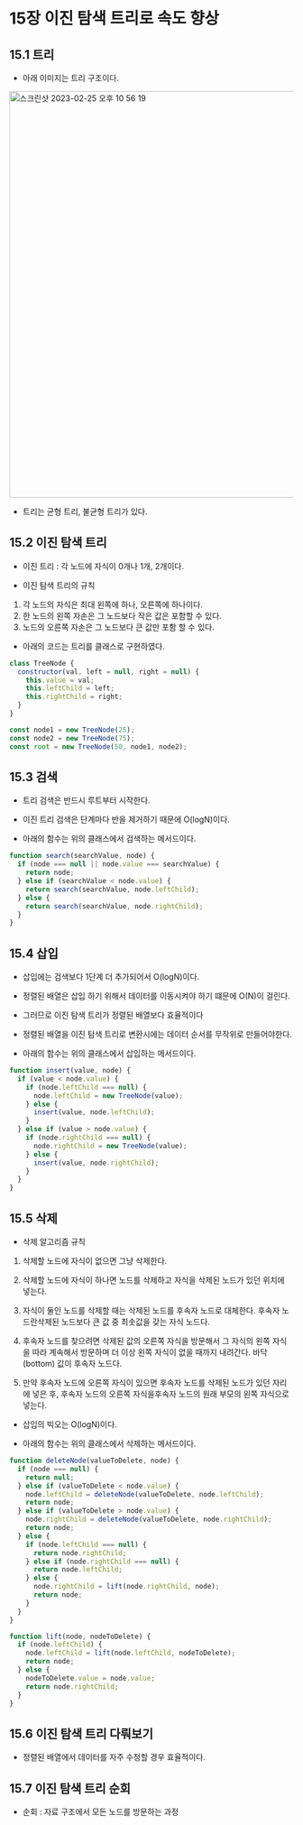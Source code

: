 # 15장 이진 탐색 트리로 속도 향상

## 15.1 트리

- 아래 이미지는 트리 구조이다.

<img width="721" alt="스크린샷 2023-02-25 오후 10 56 19" src="https://user-images.githubusercontent.com/95524491/221360854-9c188d45-8108-4f89-a5ae-095d02caa573.png">

- 트리는 균형 트리, 불균형 트리가 있다.

## 15.2 이진 탐색 트리

- 이진 트리 : 각 노드에 자식이 0개나 1개, 2개이다.

- 이진 탐색 트리의 규칙

1. 각 노드의 자식은 최대 왼쪽에 하나, 오른쪽에 하나이다.
2. 한 노드의 왼쪽 자손은 그 노드보다 작은 값은 포함할 수 있다.
3. 노드의 오른쪽 자손은 그 노드보다 큰 값만 포함 할 수 있다.

- 아래의 코드는 트리를 클래스로 구현하였다.

```js
class TreeNode {
  constructor(val, left = null, right = null) {
    this.value = val;
    this.leftChild = left;
    this.rightChild = right;
  }
}

const node1 = new TreeNode(25);
const node2 = new TreeNode(75);
const root = new TreeNode(50, node1, node2);
```

## 15.3 검색

- 트리 검색은 반드시 루트부터 시작한다.

- 이진 트리 검색은 단계마다 반을 제거하기 때문에 O(logN)이다.

- 아래의 함수는 위의 클래스에서 검색하는 메서드이다.

```js
function search(searchValue, node) {
  if (node === null || node.value === searchValue) {
    return node;
  } else if (searchValue < node.value) {
    return search(searchValue, node.leftChild);
  } else {
    return search(searchValue, node.rightChild);
  }
}
```

## 15.4 삽입

- 삽입에는 검색보다 1단계 더 추가되어서 O(logN)이다.

- 정렬된 배열은 삽입 하기 위해서 데이터를 이동시켜야 하기 떄문에 O(N)이 걸린다.

- 그러므로 이진 탐색 트리가 정렬된 배열보다 효율적이다

- 정렬된 배열을 이진 탐색 트리로 변환시에는 데이터 순서를 무작위로 만들어야한다.

- 아래의 함수는 위의 클래스에서 삽입하는 메서드이다.

```js
function insert(value, node) {
  if (value < node.value) {
    if (node.leftChild === null) {
      node.leftChild = new TreeNode(value);
    } else {
      insert(value, node.leftChild);
    }
  } else if (value > node.value) {
    if (node.rightChild === null) {
      node.rightChild = new TreeNode(value);
    } else {
      insert(value, node.rightChild);
    }
  }
}
```

## 15.5 삭제

- 삭제 알고리즘 규칙

1. 삭제할 노드에 자식이 없으면 그냥 삭제한다.

2. 삭제할 노드에 자식이 하나면 노드를 삭제하고 자식을 삭제된 노드가 있던 위치에 넣는다.

3. 자식이 둘인 노드를 삭제할 때는 삭제된 노드를 후속자 노드로 대체한다. 후속자 노드란삭제된 노드보다 큰 값 중 최솟값을 갖는 자식 노드다.

4. 후속자 노드를 찾으려면 삭제된 값의 오른쪽 자식을 방문해서 그 자식의 왼쪽 자식을 따라 계속해서 방문하며 더 이상 왼쪽 자식이 없을 때까지 내려간다. 바닥(bottom) 값이 후속자 노드다.

5. 만약 후속자 노드에 오른쪽 자식이 있으면 후속자 노드를 삭제된 노드가 있던 자리에 넣은 후, 후속자 노드의 오른쪽 자식을후속자 노드의 원래 부모의 왼쪽 자식으로 넣는다.

- 삽입의 빅오는 O(logN)이다.

- 아래의 함수는 위의 클래스에서 삭제하는 메서드이다.

```js
function deleteNode(valueToDelete, node) {
  if (node === null) {
    return null;
  } else if (valueToDelete < node.value) {
    node.leftChild = deleteNode(valueToDelete, node.leftChild);
    return node;
  } else if (valueToDelete > node.value) {
    node.rightChild = deleteNode(valueToDelete, node.rightChild);
    return node;
  } else {
    if (node.leftChild === null) {
      return node.rightChild;
    } else if (node.rightChild === null) {
      return node.leftChild;
    } else {
      node.rightChild = lift(node.rightChild, node);
      return node;
    }
  }
}

function lift(node, nodeToDelete) {
  if (node.leftChild) {
    node.leftChild = lift(node.leftChild, nodeToDelete);
    return node;
  } else {
    nodeToDelete.value = node.value;
    return node.rightChild;
  }
}
```

## 15.6 이진 탐색 트리 다뤄보기

- 정렬된 배열에서 데이터를 자주 수정할 경우 효율적이다.

## 15.7 이진 탐색 트리 순회

- 순회 : 자료 구조에서 모든 노드를 방문하는 과정
